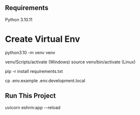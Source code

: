 ## Requirements

Python 3.10.11

# Create Virtual Env

python3.10 -m venv venv

venv/Scripts/activate (Windows)
source venv/bin/activate (Linux)

pip -r install requirements.txt

cp .env.example .env.development.local

## Run This Project

uvicorn eshrm:app --reload